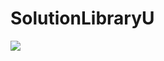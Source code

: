 # SolutionLibraryU
[![](https://jitpack.io/v/SolutionPiece/SolutionLibraryU.svg)](https://jitpack.io/#SolutionPiece/SolutionLibraryU)

